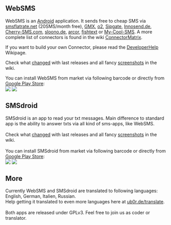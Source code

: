 ## WebSMS ##

WebSMS is an [Android](Android.md) application. It sends free to cheap SMS via [smsflatrate.net](http://smsflatrate.net/) (20SMS/month free), [GMX](http://gmx.net), [o2](http://o2online.de), [Sipgate](http://sipgate.de), [Innosend.de](http://www.innosend.de/index.php?seite=anmeld&gutschein=4d703626-1328), [Cherry-SMS.com](http://www.cherry-sms.com/?ref=ZXAQDHJW), [sloono.de](http://www.sloono.de/?ref=tzil5PslxBSLhluFQknvjA==), [arcor](http://www.arcor.de), [fishtext](http://www.fishtext.com/) or [My-Cool-SMS](http://www.my-cool-sms.com/en/sms-gateway-sms-app-sms-service-sms-provider-sms-api/ref/websms/).
A more complete list of connectors is found in the wiki [ConnectorMatrix](ConnectorMatrix.md).

If you want to build your own Connector, please read the [DeveloperHelp](DeveloperHelp.md) Wikipage.

Check what [changed](ChangelogWebSMS.md) with last releases and all fancy [screenshots](ScreenshotsWebSMS.md) in the wiki.

You can install WebSMS from market via following barcode or directly from [Google Play Store](https://play.google.com/store/apps/details?id=de.ub0r.android.websms):<br>
<img src='http://websmsdroid.googlecode.com/svn/wiki/websms3.barcode.png' />
<a href='https://play.google.com/store/apps/details?id=de.ub0r.android.websms'><img src='http://websmsdroid.googlecode.com/svn/wiki/60_avail_market_logo1.png' /></a>


<h2>SMSdroid</h2>

SMSdroid is an app to read your txt messages. Main difference to standard app is the ability to answer txts via all kind of sms-apps, like WebSMS.<br>
<br>
Check what <a href='ChangelogSMSdroid.md'>changed</a> with last releases and all fancy <a href='ScreenshotsSMSdroid.md'>screenshots</a> in the wiki.<br>
<br>
You can install SMSdroid from market via following barcode or directly from <a href='https://play.google.com/store/apps/details?id=de.ub0r.android.smsdroid'>Google Play Store</a>:<br>
<img src='http://websmsdroid.googlecode.com/svn/wiki/smsdroid.barcode.png' />
<a href='https://play.google.com/store/apps/details?id=de.ub0r.android.smsdroid'><img src='http://websmsdroid.googlecode.com/svn/wiki/60_avail_market_logo1.png' /></a>

<h2>More</h2>

Currently WebSMS and SMSdroid are translated to following languages:<br>
English, German, Italien, Russian.<br>
Help getting it translated to even more languages here at <a href='http://ub0r.de/translate/'>ub0r.de/translate</a>.<br>
<br>
Both apps are released under GPLv3. Feel free to join us as coder or translator.